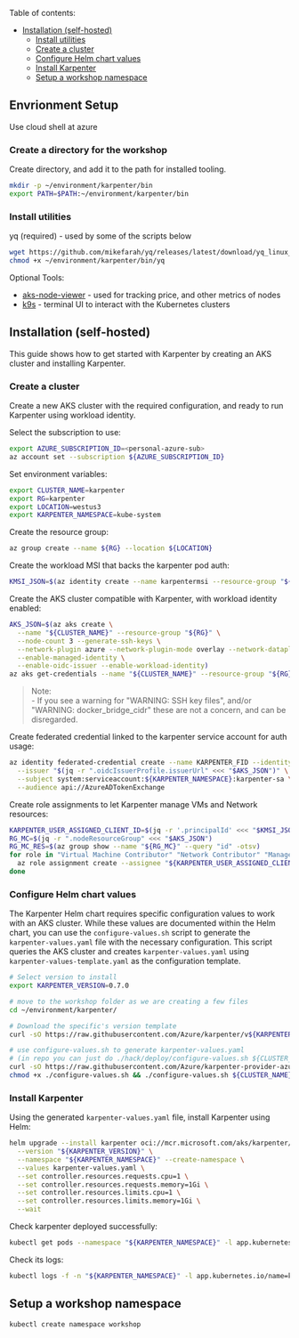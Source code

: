 Table of contents:
- [Installation (self-hosted)](#installation-self-hosted)
  - [Install utilities](#install-utilities)
  - [Create a cluster](#create-a-cluster)
  - [Configure Helm chart values](#configure-helm-chart-values)
  - [Install Karpenter](#install-karpenter)
  - [Setup a workshop namespace](#setup-a-workshop-namespace)

## Envrionment Setup

Use cloud shell at azure

### Create a directory for the workshop 

Create directory, and add it to the path for installed tooling.

```bash
mkdir -p ~/environment/karpenter/bin
export PATH=$PATH:~/environment/karpenter/bin
```

### Install utilities

yq (required) - used by some of the scripts below
```bash
wget https://github.com/mikefarah/yq/releases/latest/download/yq_linux_amd64 -O ~/environment/karpenter/bin/yq
chmod +x ~/environment/karpenter/bin/yq
```

Optional Tools:
* [aks-node-viewer](https://github.com/azure/aks-node-viewer) - used for tracking price, and other metrics of nodes
* [k9s](https://github.com/derailed/k9s?tab=readme-ov-file#installation) - terminal UI to interact with the Kubernetes clusters

## Installation (self-hosted)

This guide shows how to get started with Karpenter by creating an AKS cluster and installing Karpenter.

### Create a cluster

Create a new AKS cluster with the required configuration, and ready to run Karpenter using workload identity.

Select the subscription to use:

```bash
export AZURE_SUBSCRIPTION_ID=<personal-azure-sub>
az account set --subscription ${AZURE_SUBSCRIPTION_ID}
```

Set environment variables:

```bash
export CLUSTER_NAME=karpenter
export RG=karpenter
export LOCATION=westus3
export KARPENTER_NAMESPACE=kube-system
```

Create the resource group:

```bash
az group create --name ${RG} --location ${LOCATION}
```

Create the workload MSI that backs the karpenter pod auth:

```bash
KMSI_JSON=$(az identity create --name karpentermsi --resource-group "${RG}" --location "${LOCATION}")
```

Create the AKS cluster compatible with Karpenter, with workload identity enabled:

```bash
AKS_JSON=$(az aks create \
  --name "${CLUSTER_NAME}" --resource-group "${RG}" \
  --node-count 3 --generate-ssh-keys \
  --network-plugin azure --network-plugin-mode overlay --network-dataplane cilium \
  --enable-managed-identity \
  --enable-oidc-issuer --enable-workload-identity)
az aks get-credentials --name "${CLUSTER_NAME}" --resource-group "${RG}" --overwrite-existing
```

> Note: <br>
> \- If you see a warning for "WARNING: SSH key files", and/or "WARNING: docker_bridge_cidr" these are not a concern, and can be disregarded. 

Create federated credential linked to the karpenter service account for auth usage:

```bash
az identity federated-credential create --name KARPENTER_FID --identity-name karpentermsi --resource-group "${RG}" \
  --issuer "$(jq -r ".oidcIssuerProfile.issuerUrl" <<< "$AKS_JSON")" \
  --subject system:serviceaccount:${KARPENTER_NAMESPACE}:karpenter-sa \
  --audience api://AzureADTokenExchange
```

Create role assignments to let Karpenter manage VMs and Network resources:

```bash
KARPENTER_USER_ASSIGNED_CLIENT_ID=$(jq -r '.principalId' <<< "$KMSI_JSON")
RG_MC=$(jq -r ".nodeResourceGroup" <<< "$AKS_JSON")
RG_MC_RES=$(az group show --name "${RG_MC}" --query "id" -otsv)
for role in "Virtual Machine Contributor" "Network Contributor" "Managed Identity Operator"; do
  az role assignment create --assignee "${KARPENTER_USER_ASSIGNED_CLIENT_ID}" --scope "${RG_MC_RES}" --role "$role"
done
```

### Configure Helm chart values

The Karpenter Helm chart requires specific configuration values to work with an AKS cluster. While these values are documented within the Helm chart, you can use the `configure-values.sh` script to generate the `karpenter-values.yaml` file with the necessary configuration. This script queries the AKS cluster and creates `karpenter-values.yaml` using `karpenter-values-template.yaml` as the configuration template.

```bash
# Select version to install
export KARPENTER_VERSION=0.7.0

# move to the workshop folder as we are creating a few files
cd ~/environment/karpenter/

# Download the specific's version template
curl -sO https://raw.githubusercontent.com/Azure/karpenter/v${KARPENTER_VERSION}/karpenter-values-template.yaml

# use configure-values.sh to generate karpenter-values.yaml
# (in repo you can just do ./hack/deploy/configure-values.sh ${CLUSTER_NAME} ${RG})
curl -sO https://raw.githubusercontent.com/Azure/karpenter-provider-azure/v${KARPENTER_VERSION}/hack/deploy/configure-values.sh
chmod +x ./configure-values.sh && ./configure-values.sh ${CLUSTER_NAME} ${RG} karpenter-sa karpentermsi
```

### Install Karpenter

Using the generated `karpenter-values.yaml` file, install Karpenter using Helm:

```bash
helm upgrade --install karpenter oci://mcr.microsoft.com/aks/karpenter/karpenter \
  --version "${KARPENTER_VERSION}" \
  --namespace "${KARPENTER_NAMESPACE}" --create-namespace \
  --values karpenter-values.yaml \
  --set controller.resources.requests.cpu=1 \
  --set controller.resources.requests.memory=1Gi \
  --set controller.resources.limits.cpu=1 \
  --set controller.resources.limits.memory=1Gi \
  --wait
```

Check karpenter deployed successfully:

```bash
kubectl get pods --namespace "${KARPENTER_NAMESPACE}" -l app.kubernetes.io/name=karpenter
```

Check its logs:

```bash
kubectl logs -f -n "${KARPENTER_NAMESPACE}" -l app.kubernetes.io/name=karpenter -c controller
```

## Setup a workshop namespace

```bash
kubectl create namespace workshop
```


